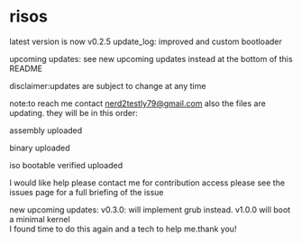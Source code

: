 # risos
latest version is now v0.2.5
update_log:
improved and custom bootloader

upcoming updates:
see new upcoming updates instead at the bottom of this README

disclaimer:updates are subject to change at any time

note:to reach me contact nerd2testly79@gmail.com
  also the files are updating. they will be in this order:
  <p>assembly uploaded</p>
  <p>binary uploaded</p>
  <p>iso bootable verified uploaded</p>
  I would like help please contact me for contribution access
  please see the issues page for a full briefing of the issue
  
new upcoming updates:
v0.3.0: will implement grub instead.
v1.0.0 will boot a minimal kernel
<br>
I found time to do this again and a tech to help me.thank you!
